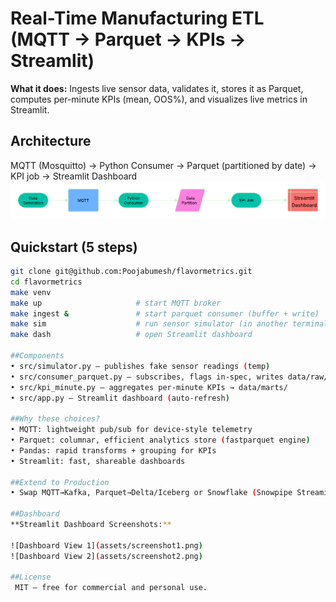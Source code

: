 # Real-Time Manufacturing ETL (MQTT → Parquet → KPIs → Streamlit)

**What it does:** Ingests live sensor data, validates it, stores it as Parquet, computes per-minute KPIs (mean, OOS%), and visualizes live metrics in Streamlit.

## Architecture
MQTT (Mosquitto) → Python Consumer → Parquet (partitioned by date) → KPI job → Streamlit Dashboard  
![Architecture](assets/architecture.png)

## Quickstart (5 steps)
```bash
git clone git@github.com:Poojabumesh/flavormetrics.git
cd flavormetrics
make venv
make up                     # start MQTT broker
make ingest &               # start parquet consumer (buffer + write)
make sim                    # run sensor simulator (in another terminal)
make dash                   # open Streamlit dashboard

##Components
• src/simulator.py — publishes fake sensor readings (temp)
• src/consumer_parquet.py — subscribes, flags in-spec, writes data/raw/date=YYYY-MM-DD/part-*.parquet
• src/kpi_minute.py — aggregates per-minute KPIs → data/marts/
• src/app.py — Streamlit dashboard (auto-refresh)

##Why these choices?
• MQTT: lightweight pub/sub for device-style telemetry
• Parquet: columnar, efficient analytics store (fastparquet engine)
• Pandas: rapid transforms + grouping for KPIs
• Streamlit: fast, shareable dashboards

##Extend to Production
• Swap MQTT→Kafka, Parquet→Delta/Iceberg or Snowflake (Snowpipe Streaming), add dbt/Great Expectations, and CI/CD.

##Dashboard
**Streamlit Dashboard Screenshots:**

![Dashboard View 1](assets/screenshot1.png)
![Dashboard View 2](assets/screenshot2.png)

##License
 MIT — free for commercial and personal use.
